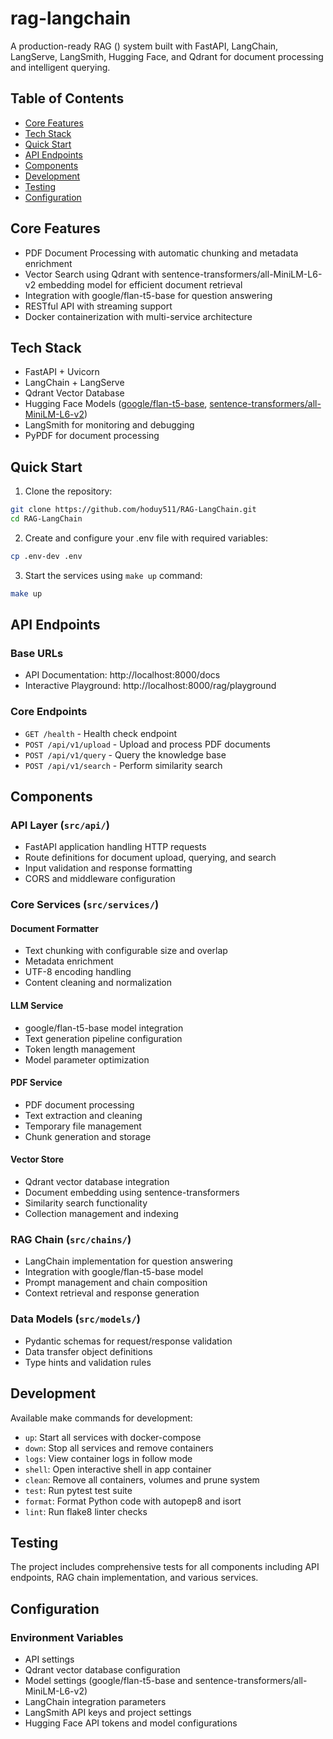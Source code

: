 # rag-langchain
A production-ready RAG () system built with FastAPI, LangChain, LangServe, LangSmith, Hugging Face, and Qdrant for document processing and intelligent querying.


## Table of Contents
- [Core Features](#core-features)
- [Tech Stack](#tech-stack)
- [Quick Start](#quick-start)
- [API Endpoints](#api-endpoints)
- [Components](#Components)
- [Development](#development)
- [Testing](#testing)
- [Configuration](#configuration)


## Core Features
- PDF Document Processing with automatic chunking and metadata enrichment
- Vector Search using Qdrant with sentence-transformers/all-MiniLM-L6-v2 embedding model for efficient document retrieval
- Integration with google/flan-t5-base for question answering
- RESTful API with streaming support
- Docker containerization with multi-service architecture


## Tech Stack
- FastAPI + Uvicorn
- LangChain + LangServe
- Qdrant Vector Database
- Hugging Face Models ([google/flan-t5-base](https://huggingface.co/google/flan-t5-base), [sentence-transformers/all-MiniLM-L6-v2](https://huggingface.co/sentence-transformers/all-MiniLM-L6-v2))
- LangSmith for monitoring and debugging
- PyPDF for document processing


## Quick Start
1. Clone the repository:
```bash
git clone https://github.com/hoduy511/RAG-LangChain.git
cd RAG-LangChain
```

2. Create and configure your .env file with required variables:
```bash
cp .env-dev .env
```

3. Start the services using `make up` command:
```bash
make up
```


## API Endpoints
### Base URLs
- API Documentation: http://localhost:8000/docs
- Interactive Playground: http://localhost:8000/rag/playground

### Core Endpoints
- `GET /health` - Health check endpoint
- `POST /api/v1/upload` - Upload and process PDF documents
- `POST /api/v1/query` - Query the knowledge base  
- `POST /api/v1/search` - Perform similarity search


## Components
### API Layer (`src/api/`)
- FastAPI application handling HTTP requests
- Route definitions for document upload, querying, and search
- Input validation and response formatting
- CORS and middleware configuration

### Core Services (`src/services/`)
#### Document Formatter
- Text chunking with configurable size and overlap
- Metadata enrichment
- UTF-8 encoding handling
- Content cleaning and normalization

#### LLM Service
- google/flan-t5-base model integration
- Text generation pipeline configuration
- Token length management
- Model parameter optimization

#### PDF Service
- PDF document processing
- Text extraction and cleaning
- Temporary file management
- Chunk generation and storage

#### Vector Store
- Qdrant vector database integration
- Document embedding using sentence-transformers
- Similarity search functionality
- Collection management and indexing

### RAG Chain (`src/chains/`)
- LangChain implementation for question answering
- Integration with google/flan-t5-base model
- Prompt management and chain composition
- Context retrieval and response generation

### Data Models (`src/models/`)
- Pydantic schemas for request/response validation
- Data transfer object definitions
- Type hints and validation rules


## Development
Available make commands for development:
- `up`: Start all services with docker-compose
- `down`: Stop all services and remove containers
- `logs`: View container logs in follow mode
- `shell`: Open interactive shell in app container
- `clean`: Remove all containers, volumes and prune system
- `test`: Run pytest test suite
- `format`: Format Python code with autopep8 and isort
- `lint`: Run flake8 linter checks


## Testing
The project includes comprehensive tests for all components including API endpoints, RAG chain implementation, and various services.


## Configuration
### Environment Variables
- API settings
- Qdrant vector database configuration
- Model settings (google/flan-t5-base and sentence-transformers/all-MiniLM-L6-v2)
- LangChain integration parameters
- LangSmith API keys and project settings
- Hugging Face API tokens and model configurations